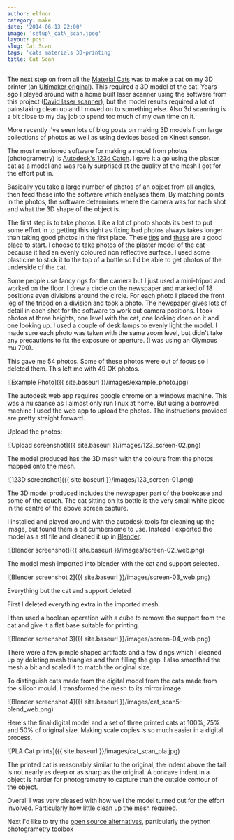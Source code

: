 ```yaml
---
author: elfnor
category: make
date: '2014-06-13 22:00'
image: 'setup\_cat\_scan.jpeg'
layout: post
slug: Cat Scan
tags: 'cats materials 3D-printing'
title: Cat Scan
---
```


The next step on from all the [Material Cats](%7Bfilename%7D/material_cats.md) was to make a cat on my 3D printer (an [Ultimaker original](https://www.ultimaker.com/)). This required a 3D model of the cat. Years ago I played around with a home built laser scanner using the software from this project ([David laser scanner](http://www.david-3d.com/)), but the model results required a lot of painstaking clean up and I moved on to something else. Also 3d scanning is a bit close to my day job to spend too much of my own time on it.

More recently I\'ve seen lots of blog posts on making 3D models from large collections of photos as well as using devices based on Kinect sensor.

The most mentioned software for making a model from photos (photogrametry) is [Autodesk\'s 123d Catch](http://www.123dapp.com/catch). I gave it a go using the plaster cat as a model and was really surprised at the quality of the mesh I got for the effort put in.

Basically you take a large number of photos of an object from all angles, then feed these into the software which analyses them. By matching points in the photos, the software determines where the camera was for each shot and what the 3D shape of the object is.

The first step is to take photos. Like a lot of photo shoots its best to put some effort in to getting this right as fixing bad photos always takes longer than taking good photos in the first place. These [tips](https://i.materialise.com/blog/entry/guest-blog-deepak-mehta-123dcatch-it-if-you-can) and [these](http://forum.123dapp.com/123d/topics/shooting_tips_for_123d_catch) are a good place to start. I choose to take photos of the plaster model of the cat because it had an evenly coloured non reflective surface. I used some plasticine to stick it to the top of a bottle so I\'d be able to get photos of the underside of the cat.

Some people use fancy rigs for the camera but I just used a mini-tripod and worked on the floor. I drew a circle on the newspaper and marked of 18 positions even divisions around the circle. For each photo I placed the front leg of the tripod on a division and took a photo. The newspaper gives lots of detail in each shot for the software to work out camera positions. I took photos at three heights, one level with the cat, one looking doen on it and one looking up. I used a couple of desk lamps to evenly light the model. I made sure each photo was taken with the same zoom level, but didn\'t take any precautions to fix the exposure or aperture. (I was using an Olympus mu 790).

This gave me 54 photos. Some of these photos were out of focus so I deleted them. This left me with 49 OK photos.

![Example Photo]({{ site.baseurl }}/images/example_photo.jpg)

The autodesk web app requires google chrome on a windows machine. This was a nuisaance as I almost only run linux at home. But using a borrowed machine I used the web app to upload the photos. The instructions provided are pretty straight forward.

Upload the photos:

![Upload screenshot]({{ site.baseurl }}/images/123_screen-02.png)

The model produced has the 3D mesh with the colours from the photos mapped onto the mesh.

![123D screenshot]({{ site.baseurl }}/images/123_screen-01.png)

The 3D model produced includes the newspaper part of the bookcase and some of the couch. The cat sitting on its bottle is the very small white piece in the centre of the above screen capture.

I installed and played around with the autodesk tools for cleaning up the image, but found them a bit cumbersome to use. Instead I exported the model as a stl file and cleaned it up in [Blender](http://www.blender.org).

![Blender screenshot]({{ site.baseurl }}/images/screen-02_web.png)

The model mesh imported into blender with the cat and support selected.

![Blender screenshot 2]({{ site.baseurl }}/images/screen-03_web.png)

Everything but the cat and support deleted

First I deleted everything extra in the imported mesh.

I then used a boolean operation with a cube to remove the support from the cat and give it a flat base suitable for printing.

![Blender screenshot 3]({{ site.baseurl }}/images/screen-04_web.png)

There were a few pimple shaped artifacts and a few dings which I cleaned up by deleting mesh triangles and then filling the gap. I also smoothed the mesh a bit and scaled it to match the original size.

To distinguish cats made from the digital model from the cats made from the silicon mould, I transformed the mesh to its mirror image.

![Blender screenshot 4]({{ site.baseurl }}/images/cat_scan5-blend_web.png)

Here\'s the final digital model and a set of three printed cats at 100%, 75% and 50% of original size. Making scale copies is so much easier in a digital process.

![PLA Cat prints]({{ site.baseurl }}/images/cat_scan_pla.jpg)

The printed cat is reasonably similar to the original, the indent above the tail is not nearly as deep or as sharp as the original. A concave indent in a object is harder for photogrametry to capture than the outside contour of the object.

Overall I was very pleased with how well the model turned out for the effort involved. Particularly how little clean up the mesh required.

Next I\'d like to try the [open source alternatives](http://arc-team-open-research.blogspot.com.br/2012/12/how-to-make-3d-scan-with-pictures-and.html), particularly the python photogrametry toolbox
